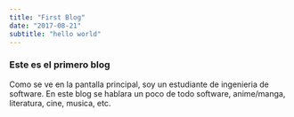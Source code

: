 ```yaml
---
title: "First Blog"
date: "2017-08-21"
subtitle: "hello world"
---
```


### Este es el primero blog
Como se ve en la pantalla principal, soy un estudiante de ingenieria de software. En este blog se hablara un poco de todo software, anime/manga, literatura, cine, musica, etc. 